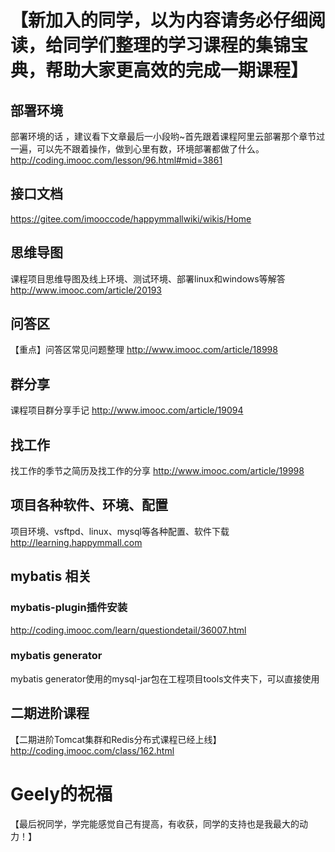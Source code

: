 # 【新加入的同学，以为内容请务必仔细阅读，给同学们整理的学习课程的集锦宝典，帮助大家更高效的完成一期课程】


## 部署环境 
部署环境的话 ，建议看下文章最后一小段哟~首先跟着课程阿里云部署那个章节过一遍，可以先不跟着操作，做到心里有数，环境部署都做了什么。
http://coding.imooc.com/lesson/96.html#mid=3861 

## 接口文档
https://gitee.com/imooccode/happymmallwiki/wikis/Home


## 思维导图
课程项目思维导图及线上环境、测试环境、部署linux和windows等解答
http://www.imooc.com/article/20193 

## 问答区
【重点】问答区常见问题整理
http://www.imooc.com/article/18998

## 群分享
课程项目群分享手记
http://www.imooc.com/article/19094

## 找工作
找工作的季节之简历及找工作的分享
http://www.imooc.com/article/19998

## 项目各种软件、环境、配置
项目环境、vsftpd、linux、mysql等各种配置、软件下载
http://learning.happymmall.com

## mybatis 相关
### mybatis-plugin插件安装
http://coding.imooc.com/learn/questiondetail/36007.html

### mybatis generator
mybatis generator使用的mysql-jar包在工程项目tools文件夹下，可以直接使用

## 二期进阶课程
【二期进阶Tomcat集群和Redis分布式课程已经上线】
http://coding.imooc.com/class/162.html

# Geely的祝福
【最后祝同学，学完能感觉自己有提高，有收获，同学的支持也是我最大的动力！】


